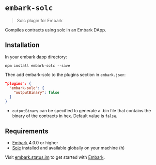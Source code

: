 # `embark-solc`

> Solc plugin for Embark

Compiles contracts using solc in an Embark DApp.

## Installation

In your embark dapp directory:

```
npm install embark-solc --save
```

Then add embark-solc to the plugins section in `embark.json`:

```json
"plugins": {
  "embark-solc": {
    "outputBinary": false
  }
}
```

- `outputBinary` can be specified to generate a .bin file that contains the binary of the contracts in hex. Default value is `false`.

## Requirements

- [Embark](https://www.npmjs.com/package/embark) 4.0.0 or higher
- [Solc](https://github.com/ethereum/solidity/releases) installed and available globally on your machine (h)

Visit [embark.status.im](https://embark.status.im/) to get started with
[Embark](https://github.com/embark-framework/embark).
